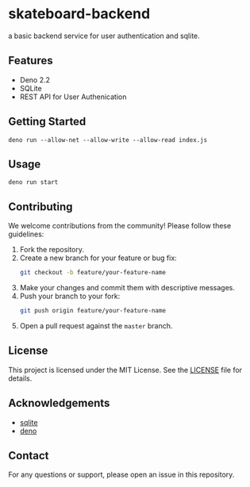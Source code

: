 # skateboard-backend
a basic backend service for user authentication and sqlite.

## Features
- Deno 2.2
- SQLite
- REST API for User Authenication

## Getting Started
```shell
deno run --allow-net --allow-write --allow-read index.js
```
## Usage
```shell
deno run start
```

## Contributing

We welcome contributions from the community! Please follow these guidelines:

1. Fork the repository.
2. Create a new branch for your feature or bug fix:
   ```sh
   git checkout -b feature/your-feature-name
   ```
3. Make your changes and commit them with descriptive messages.
4. Push your branch to your fork:
   ```sh
   git push origin feature/your-feature-name
   ```
5. Open a pull request against the `master` branch.

## License

This project is licensed under the MIT License. See the [LICENSE](LICENSE) file for details.

## Acknowledgements 

- [sqlite](https://github.com/sqlite/sqlite)
- [deno](https://github.com/denoland/deno)

## Contact

For any questions or support, please open an issue in this repository.
